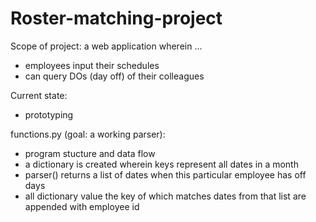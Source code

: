 # Roster-matching-project
Scope of project: a web application wherein ...
* employees input their schedules
* can query DOs (day off) of their colleagues 

Current state:
* prototyping

functions.py (goal: a working parser):
* program stucture and data flow 
 * a dictionary is created wherein keys represent all dates in a month
 * parser() returns a list of dates when this particular employee has off days
 * all dictionary value the key of which matches dates from that list are appended with employee id
